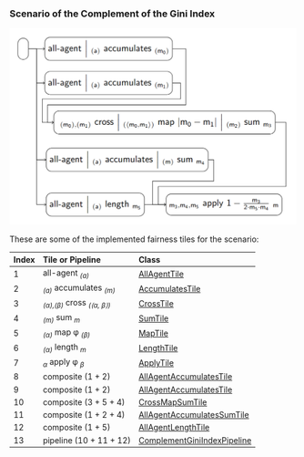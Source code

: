 ### Scenario of the Complement of the Gini Index

![complement_gini_index](complement_gini_index.png)

These are some of the implemented fairness tiles for the scenario:

| Index | Tile or Pipeline                                 | Class                                                      |
|:------|:-------------------------------------------------|:-----------------------------------------------------------|
| 1     | all-agent <sub>*(a)*</sub>                       | [AllAgentTile][AllAgentTile]                               |
| 2     | <sub>*(a)*</sub> accumulates <sub>*(m)*</sub>    | [AccumulatesTile][AccumulatesTile]                         |
| 3     | <sub>*(α),(β)*</sub> cross <sub>*(⟨α, β⟩)*</sub> | [CrossTile][CrossTile]                                     |
| 4     | <sub>*(m)*</sub> sum <sub>*m*</sub>              | [SumTile][SumTile]                                         |
| 5     | <sub>*(α)*</sub> map φ <sub>*(β)*</sub>          | [MapTile][MapTile]                                         |
| 6     | <sub>*(α)*</sub> length <sub>*m*</sub>           | [LengthTile][LengthTile]                                   |
| 7     | <sub>*α*</sub> apply φ <sub>*β*</sub>            | [ApplyTile][ApplyTile]                                     |
| 8     | composite (1 + 2)                                | [AllAgentAccumulatesTile][AllAgentAccumulatesTile]         |
| 9     | composite (1 + 2)                                | [AllAgentAccumulatesTile][AllAgentAccumulatesTile]         |
| 10    | composite (3 + 5 + 4)                            | [CrossMapSumTile][CrossMapSumTile]                         |
| 11    | composite (1 + 2 + 4)                            | [AllAgentAccumulatesSumTile][AllAgentAccumulatesSumTile]   |
| 12    | composite (1 + 5)                                | [AllAgentLengthTile][AllAgentLengthTile]                   |
| 13    | pipeline (10 + 11 + 12)                          | [ComplementGiniIndexPipeline][ComplementGiniIndexPipeline] |

[AllAgentTile]: https://github.com/julianmendez/tiles/blob/master/core/src/main/scala/soda/tiles/fairness/tile/constant/AllAgentTile.soda

[AccumulatesTile]: https://github.com/julianmendez/tiles/blob/master/core/src/main/scala/soda/tiles/fairness/tile/composite/AccumulatesTile.soda

[CrossTile]: https://github.com/julianmendez/tiles/blob/master/core/src/main/scala/soda/tiles/fairness/tile/primitive/CrossTile.soda

[SumTile]: https://github.com/julianmendez/tiles/blob/master/core/src/main/scala/soda/tiles/fairness/tile/derived/fold/SumTile.soda

[MapTile]: https://github.com/julianmendez/tiles/blob/master/core/src/main/scala/soda/tiles/fairness/tile/primitive/MapTile.soda

[LengthTile]: https://github.com/julianmendez/tiles/blob/master/core/src/main/scala/soda/tiles/fairness/tile/derived/fold/LengthTile.soda

[ApplyTile]: https://github.com/julianmendez/tiles/blob/master/core/src/main/scala/soda/tiles/fairness/tile/primitive/ApplyTile.soda

[AllAgentAccumulatesTile]: https://github.com/julianmendez/tiles/blob/master/examples/src/main/scala/soda/tiles/fairness/example/pipeline/complementginiindex/AllAgentAccumulatesTile.soda

[CrossMapSumTile]: https://github.com/julianmendez/tiles/blob/master/examples/src/main/scala/soda/tiles/fairness/example/pipeline/complementginiindex/CrossMapSumTile.soda

[AllAgentAccumulatesSumTile]: https://github.com/julianmendez/tiles/blob/master/examples/src/main/scala/soda/tiles/fairness/example/pipeline/complementginiindex/AllAgentAccumulatesSumTile.soda

[AllAgentLengthTile]: https://github.com/julianmendez/tiles/blob/master/examples/src/main/scala/soda/tiles/fairness/example/pipeline/complementginiindex/AllAgentLengthTile.soda

[ComplementGiniIndexPipeline]: https://github.com/julianmendez/tiles/blob/master/examples/src/main/scala/soda/tiles/fairness/example/pipeline/complementginiindex/ComplementGiniIndexPipeline.soda


